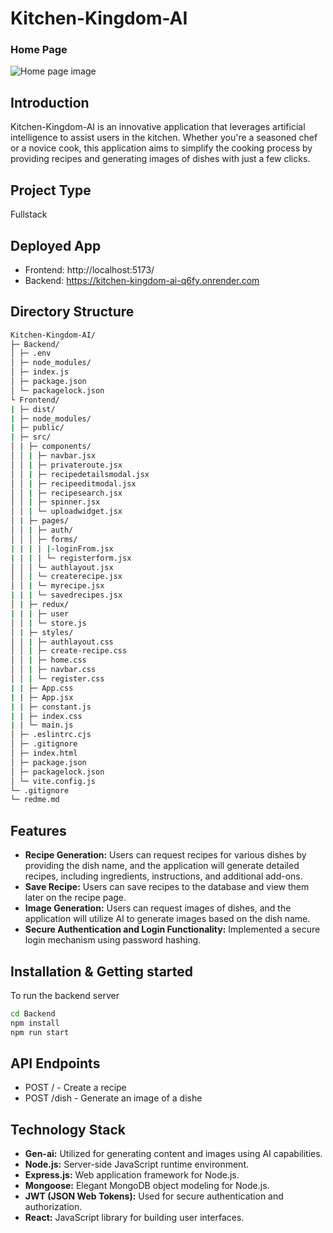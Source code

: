 # Kitchen-Kingdom-AI

### Home Page
![Home page image](placeholder)

## Introduction

Kitchen-Kingdom-AI is an innovative application that leverages artificial intelligence to assist users in the kitchen. Whether you're a seasoned chef or a novice cook, this application aims to simplify the cooking process by providing recipes and generating images of dishes with just a few clicks.

## Project Type
Fullstack

## Deployed App
- Frontend: http://localhost:5173/
- Backend: https://kitchen-kingdom-ai-q6fy.onrender.com

## Directory Structure
```bash
Kitchen-Kingdom-AI/
├─ Backend/
│ ├─ .env
│ ├─ node_modules/
│ ├─ index.js
│ ├─ package.json
│ └─ packagelock.json
└ Frontend/
| ├─ dist/
| ├─ node_modules/
| ├─ public/
| ├─ src/
│ | ├─ components/
│ │ | ├─ navbar.jsx
│ │ | ├─ privateroute.jsx
│ │ | ├─ recipedetailsmodal.jsx
│ │ | ├─ recipeeditmodal.jsx
│ │ | ├─ recipesearch.jsx
│ │ | ├─ spinner.jsx
│ │ | └─ uploadwidget.jsx
│ | ├─ pages/
│ │ | ├─ auth/
│ │ │ ├─ forms/
| | | | |-loginFrom.jsx
| | | | └─ registerform.jsx
│ │ │ └─ authlayout.jsx
│ │ | └─ createrecipe.jsx
│ │ | └─ myrecipe.jsx
| | | └─ savedrecipes.jsx
│ | ├─ redux/
| | | ├─ user
│ │ | └─ store.js
│ | ├─ styles/
│ │ | ├─ authlayout.css
│ │ | ├─ create-recipe.css
│ │ | ├─ home.css
│ │ | ├─ navbar.css
│ │ | └─ register.css
| | ├─ App.css
| | ├─ App.jsx
| | ├─ constant.js
| | ├─ index.css
| | └─ main.js
│ ├─ .eslintrc.cjs
│ ├─ .gitignore
│ ├─ index.html
│ ├─ package.json
│ ├─ packagelock.json
│ └─ vite.config.js
└─ .gitignore
└─ redme.md
```

## Features
- **Recipe Generation:** Users can request recipes for various dishes by providing the dish name, and the application will generate detailed recipes, including ingredients, instructions, and additional add-ons.
- **Save Recipe:** Users can save recipes to the database and view them later on the recipe page.
- **Image Generation:** Users can request images of dishes, and the application will utilize AI to generate images based on the dish name.
- **Secure Authentication and Login Functionality:** Implemented a secure login mechanism using password hashing.


## Installation & Getting started
To run the backend server 

```bash
cd Backend
npm install 
npm run start
```


## API Endpoints

- POST / - Create a recipe
- POST /dish - Generate an image of a dishe


## Technology Stack
- **Gen-ai:** Utilized for generating content and images using AI capabilities.
- **Node.js:** Server-side JavaScript runtime environment.
- **Express.js:** Web application framework for Node.js.
- **Mongoose:** Elegant MongoDB object modeling for Node.js.
- **JWT (JSON Web Tokens):** Used for secure authentication and authorization.
- **React:** JavaScript library for building user interfaces.




